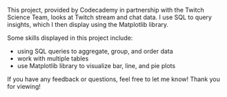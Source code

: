 This project, provided by Codecademy in partnership with the Twitch Science Team, looks at Twitch stream and chat data. I use SQL to query insights, which I then display using the Matplotlib library.

Some skills displayed in this project include:
 - using SQL queries to aggregate, group, and order data
 - work with multiple tables
 - use Matplotlib library to visualize bar, line, and pie plots

If you have any feedback or questions, feel free to let me know! Thank you for viewing!
